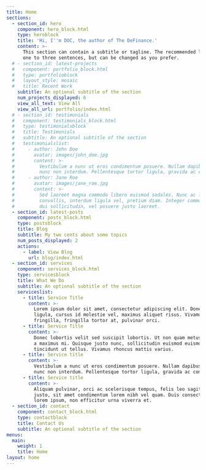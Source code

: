 ```yaml
---
title: Home
sections:
  - section_id: hero
    component: hero_block.html
    type: heroblock
    title: 'Hi, I''m DOC, the author of The DeFinance.'
    content: >-
      This section can contain a subtitle or tagline. The recommended length is
      one to three sentences, but can be changed as you prefer.
  # - section_id: latest-projects
  #   component: portfolio_block.html
  #   type: portfolioblock
  #   layout_style: mosaic
  #   title: Recent Work
    subtitle: An optional subtitle of the section
    num_projects_displayed: 6
    view_all_text: View All
    view_all_url: portfolio/index.html
  # - section_id: testimonials
  #   component: testimonials_block.html
  #   type: testimonialsblock
  #   title: Testimonials
  #   subtitle: An optional subtitle of the section
  #   testimonialslist:
  #     - author: John Doe
  #       avatar: images/john_doe.jpg
  #       content: >-
  #         Vestibulum a nunc ut eros condimentum posuere. Nullam dapibus quis
  #         nunc non interdum. Pellentesque tortor ligula, gravida ac commodo eu.
  #     - author: Jane Roe
  #       avatar: images/jane_roe.jpg
  #       content: >-
  #         Sed laoreet magna commodo libero euismod sodales. Nunc ac libero
  #         convallis, interdum ligula vel, pretium diam. Integer commodo sem at
  #         dui sollicitudin, vel posuere justo laoreet.
  - section_id: latest-posts
    component: posts_block.html
    type: postsblock
    title: Blog
    subtitle: My two cents about some topics
    num_posts_displayed: 2
    actions:
      - label: View Blog
        url: blog/index.html
  - section_id: services
    component: services_block.html
    type: servicesblock
    title: What We Do
    subtitle: An optional subtitle of the section
    serviceslist:
      - title: Service Title
        content: >-
          Lorem ipsum dolor sit amet, consectetur adipiscing elit. Donec nisl
          ligula, cursus id molestie vel, maximus aliquet risus. Vivamus in nibh
          fringilla, fringilla tortor at, pulvinar orci.
      - title: Service Title
        content: >-
          Donec lobortis velit sed suscipit lobortis. Ut non quam metus. Nullam
          a maximus mi. Quisque justo nunc, sollicitudin euismod euismod at,
          tincidunt ut tellus. Vivamus rhoncus mattis varius. 
      - title: Service title
        content: >-
          Vestibulum a nunc ut eros condimentum posuere. Nullam dapibus quis
          nunc non interdum. Pellentesque tortor ligula, gravida ac commodo eu.
      - title: Service title
        content: >-
          Aliquam pulvinar, orci ac scelerisque tempus, felis leo sagittis
          justo, sit amet condimentum lorem nibh vel quam. Duis consectetur
          lorem ipsum, non efficitur urna viverra et.
  - section_id: contact
    component: contact_block.html
    type: contactblock
    title: Contact Us
    subtitle: An optional subtitle of the section
menus:
  main:
    weight: 1
    title: Home
layout: home
---
```

